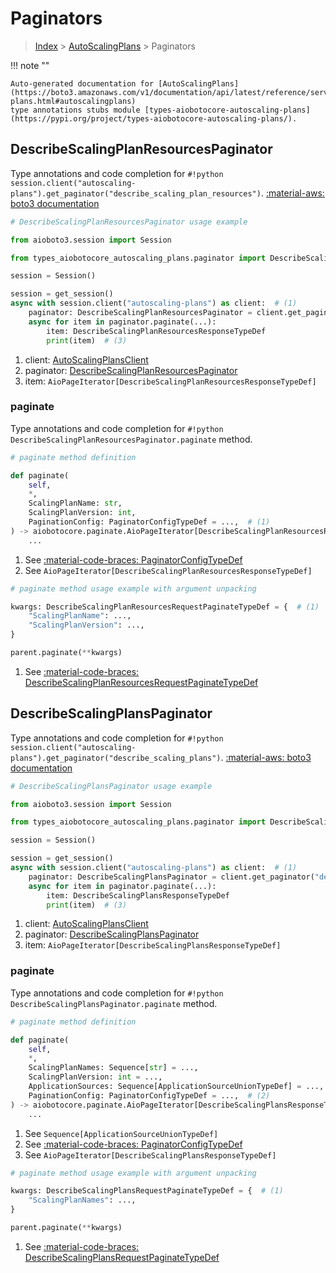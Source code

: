 # Paginators

> [Index](../README.md) > [AutoScalingPlans](./README.md) > Paginators

!!! note ""

    Auto-generated documentation for [AutoScalingPlans](https://boto3.amazonaws.com/v1/documentation/api/latest/reference/services/autoscaling-plans.html#autoscalingplans)
    type annotations stubs module [types-aiobotocore-autoscaling-plans](https://pypi.org/project/types-aiobotocore-autoscaling-plans/).

## DescribeScalingPlanResourcesPaginator

Type annotations and code completion for `#!python session.client("autoscaling-plans").get_paginator("describe_scaling_plan_resources")`.
[:material-aws: boto3 documentation](https://boto3.amazonaws.com/v1/documentation/api/latest/reference/services/autoscaling-plans/paginator/DescribeScalingPlanResources.html#AutoScalingPlans.Paginator.DescribeScalingPlanResources)

```python
# DescribeScalingPlanResourcesPaginator usage example

from aioboto3.session import Session

from types_aiobotocore_autoscaling_plans.paginator import DescribeScalingPlanResourcesPaginator

session = Session()

session = get_session()
async with session.client("autoscaling-plans") as client:  # (1)
    paginator: DescribeScalingPlanResourcesPaginator = client.get_paginator("describe_scaling_plan_resources")  # (2)
    async for item in paginator.paginate(...):
        item: DescribeScalingPlanResourcesResponseTypeDef
        print(item)  # (3)
```

1. client: [AutoScalingPlansClient](./client.md)
2. paginator: [DescribeScalingPlanResourcesPaginator](./paginators.md#describescalingplanresourcespaginator)
3. item: `AioPageIterator[DescribeScalingPlanResourcesResponseTypeDef]`


### paginate

Type annotations and code completion for `#!python DescribeScalingPlanResourcesPaginator.paginate` method.

```python
# paginate method definition

def paginate(
    self,
    *,
    ScalingPlanName: str,
    ScalingPlanVersion: int,
    PaginationConfig: PaginatorConfigTypeDef = ...,  # (1)
) -> aiobotocore.paginate.AioPageIterator[DescribeScalingPlanResourcesResponseTypeDef]:  # (2)
    ...
```

1. See [:material-code-braces: PaginatorConfigTypeDef](./type_defs.md#paginatorconfigtypedef)
2. See `AioPageIterator[DescribeScalingPlanResourcesResponseTypeDef]`


```python
# paginate method usage example with argument unpacking

kwargs: DescribeScalingPlanResourcesRequestPaginateTypeDef = {  # (1)
    "ScalingPlanName": ...,
    "ScalingPlanVersion": ...,
}

parent.paginate(**kwargs)
```

1. See [:material-code-braces: DescribeScalingPlanResourcesRequestPaginateTypeDef](./type_defs.md#describescalingplanresourcesrequestpaginatetypedef)
## DescribeScalingPlansPaginator

Type annotations and code completion for `#!python session.client("autoscaling-plans").get_paginator("describe_scaling_plans")`.
[:material-aws: boto3 documentation](https://boto3.amazonaws.com/v1/documentation/api/latest/reference/services/autoscaling-plans/paginator/DescribeScalingPlans.html#AutoScalingPlans.Paginator.DescribeScalingPlans)

```python
# DescribeScalingPlansPaginator usage example

from aioboto3.session import Session

from types_aiobotocore_autoscaling_plans.paginator import DescribeScalingPlansPaginator

session = Session()

session = get_session()
async with session.client("autoscaling-plans") as client:  # (1)
    paginator: DescribeScalingPlansPaginator = client.get_paginator("describe_scaling_plans")  # (2)
    async for item in paginator.paginate(...):
        item: DescribeScalingPlansResponseTypeDef
        print(item)  # (3)
```

1. client: [AutoScalingPlansClient](./client.md)
2. paginator: [DescribeScalingPlansPaginator](./paginators.md#describescalingplanspaginator)
3. item: `AioPageIterator[DescribeScalingPlansResponseTypeDef]`


### paginate

Type annotations and code completion for `#!python DescribeScalingPlansPaginator.paginate` method.

```python
# paginate method definition

def paginate(
    self,
    *,
    ScalingPlanNames: Sequence[str] = ...,
    ScalingPlanVersion: int = ...,
    ApplicationSources: Sequence[ApplicationSourceUnionTypeDef] = ...,  # (1)
    PaginationConfig: PaginatorConfigTypeDef = ...,  # (2)
) -> aiobotocore.paginate.AioPageIterator[DescribeScalingPlansResponseTypeDef]:  # (3)
    ...
```

1. See `Sequence[ApplicationSourceUnionTypeDef]`
2. See [:material-code-braces: PaginatorConfigTypeDef](./type_defs.md#paginatorconfigtypedef)
3. See `AioPageIterator[DescribeScalingPlansResponseTypeDef]`


```python
# paginate method usage example with argument unpacking

kwargs: DescribeScalingPlansRequestPaginateTypeDef = {  # (1)
    "ScalingPlanNames": ...,
}

parent.paginate(**kwargs)
```

1. See [:material-code-braces: DescribeScalingPlansRequestPaginateTypeDef](./type_defs.md#describescalingplansrequestpaginatetypedef)

